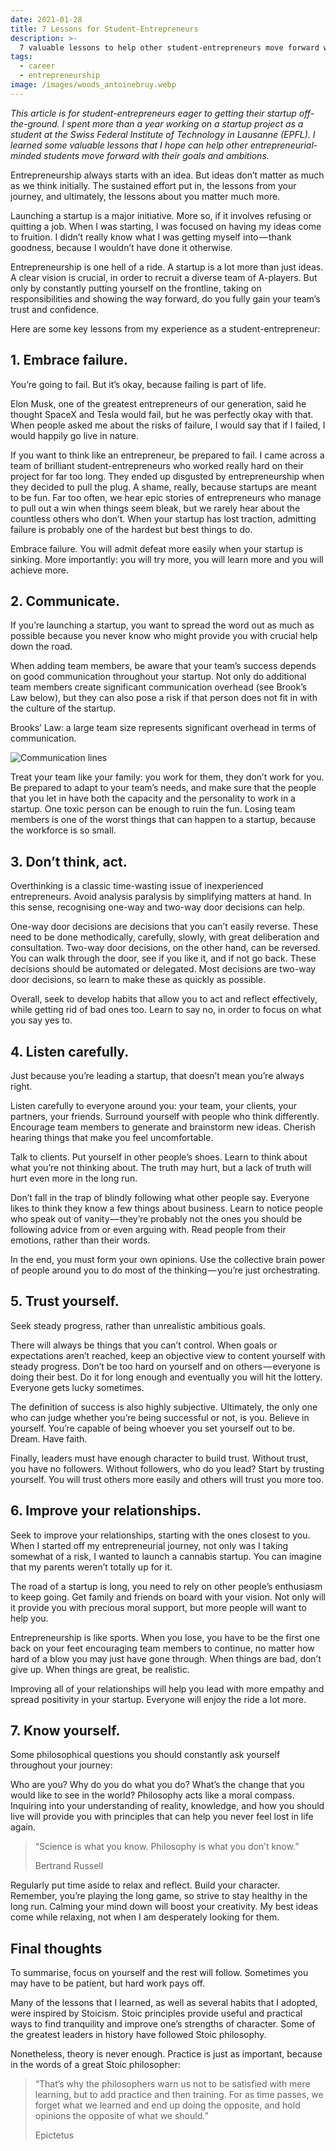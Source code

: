 ```yaml
---
date: 2021-01-28
title: 7 Lessons for Student-Entrepreneurs
description: >-
  7 valuable lessons to help other student-entrepreneurs move forward with their goals and ambitions.
tags:
  - career
  - entrepreneurship
image: /images/woods_antoinebruy.webp
---
```


*This article is for student-entrepreneurs eager to getting their startup off-the-ground. I spent more than a year working on a startup project as a student at the Swiss Federal Institute of Technology in Lausanne (EPFL). I learned some valuable lessons that I hope can help other entrepreneurial-minded students move forward with their goals and ambitions.*

Entrepreneurship always starts with an idea. But ideas don’t matter as much as we think initially. The sustained effort put in, the lessons from your journey, and ultimately, the lessons about you matter much more.

Launching a startup is a major initiative. More so, if it involves refusing or quitting a job. When I was starting, I was focused on having my ideas come to fruition. I didn’t really know what I was getting myself into — thank goodness, because I wouldn’t have done it otherwise.

Entrepreneurship is one hell of a ride. A startup is a lot more than just ideas. A clear vision is crucial, in order to recruit a diverse team of A-players. But only by constantly putting yourself on the frontline, taking on responsibilities and showing the way forward, do you fully gain your team’s trust and confidence.

Here are some key lessons from my experience as a student-entrepreneur:

## 1. Embrace failure.
You’re going to fail. But it’s okay, because failing is part of life.

Elon Musk, one of the greatest entrepreneurs of our generation, said he thought SpaceX and Tesla would fail, but he was perfectly okay with that. When people asked me about the risks of failure, I would say that if I failed, I would happily go live in nature.

If you want to think like an entrepreneur, be prepared to fail. I came across a team of brilliant student-entrepreneurs who worked really hard on their project for far too long. They ended up disgusted by entrepreneurship when they decided to pull the plug. A shame, really, because startups are meant to be fun. Far too often, we hear epic stories of entrepreneurs who manage to pull out a win when things seem bleak, but we rarely hear about the countless others who don’t. When your startup has lost traction, admitting failure is probably one of the hardest but best things to do.

Embrace failure. You will admit defeat more easily when your startup is sinking. More importantly: you will try more, you will learn more and you will achieve more.

## 2. Communicate.
If you’re launching a startup, you want to spread the word out as much as possible because you never know who might provide you with crucial help down the road.

When adding team members, be aware that your team’s success depends on good communication throughout your startup. Not only do additional team members create significant communication overhead (see Brook’s Law below), but they can also pose a risk if that person does not fit in with the culture of the startup.


Brooks’ Law: a large team size represents significant overhead in terms of communication.

![Communication lines](https://miro.medium.com/max/1400/1*pLdfse5oA5nJOEjemvmgig.webp)

Treat your team like your family: you work for them, they don’t work for you. Be prepared to adapt to your team’s needs, and make sure that the people that you let in have both the capacity and the personality to work in a startup. One toxic person can be enough to ruin the fun. Losing team members is one of the worst things that can happen to a startup, because the workforce is so small.

## 3. Don’t think, act.
Overthinking is a classic time-wasting issue of inexperienced entrepreneurs. Avoid analysis paralysis by simplifying matters at hand. In this sense, recognising one-way and two-way door decisions can help.

One-way door decisions are decisions that you can’t easily reverse. These need to be done methodically, carefully, slowly, with great deliberation and consultation. Two-way door decisions, on the other hand, can be reversed. You can walk through the door, see if you like it, and if not go back. These decisions should be automated or delegated. Most decisions are two-way door decisions, so learn to make these as quickly as possible.

Overall, seek to develop habits that allow you to act and reflect effectively, while getting rid of bad ones too. Learn to say no, in order to focus on what you say yes to.

## 4. Listen carefully.
Just because you’re leading a startup, that doesn’t mean you’re always right.

Listen carefully to everyone around you: your team, your clients, your partners, your friends. Surround yourself with people who think differently. Encourage team members to generate and brainstorm new ideas. Cherish hearing things that make you feel uncomfortable.

Talk to clients. Put yourself in other people’s shoes. Learn to think about what you’re not thinking about. The truth may hurt, but a lack of truth will hurt even more in the long run.

Don’t fall in the trap of blindly following what other people say. Everyone likes to think they know a few things about business. Learn to notice people who speak out of vanity — they’re probably not the ones you should be following advice from or even arguing with. Read people from their emotions, rather than their words.

In the end, you must form your own opinions. Use the collective brain power of people around you to do most of the thinking — you’re just orchestrating.

## 5. Trust yourself.
Seek steady progress, rather than unrealistic ambitious goals.

There will always be things that you can’t control. When goals or expectations aren’t reached, keep an objective view to content yourself with steady progress. Don’t be too hard on yourself and on others — everyone is doing their best. Do it for long enough and eventually you will hit the lottery. Everyone gets lucky sometimes.

The definition of success is also highly subjective. Ultimately, the only one who can judge whether you’re being successful or not, is you. Believe in yourself. You’re capable of being whoever you set yourself out to be. Dream. Have faith.

Finally, leaders must have enough character to build trust. Without trust, you have no followers. Without followers, who do you lead? Start by trusting yourself. You will trust others more easily and others will trust you more too.

## 6. Improve your relationships.
Seek to improve your relationships, starting with the ones closest to you. When I started off my entrepreneurial journey, not only was I taking somewhat of a risk, I wanted to launch a cannabis startup. You can imagine that my parents weren’t totally up for it.

The road of a startup is long, you need to rely on other people’s enthusiasm to keep going. Get family and friends on board with your vision. Not only will it provide you with precious moral support, but more people will want to help you.

Entrepreneurship is like sports. When you lose, you have to be the first one back on your feet encouraging team members to continue, no matter how hard of a blow you may just have gone through. When things are bad, don’t give up. When things are great, be realistic.

Improving all of your relationships will help you lead with more empathy and spread positivity in your startup. Everyone will enjoy the ride a lot more.

## 7. Know yourself.
Some philosophical questions you should constantly ask yourself throughout your journey:

Who are you?
Why do you do what you do?
What’s the change that you would like to see in the world?
Philosophy acts like a moral compass. Inquiring into your understanding of reality, knowledge, and how you should live will provide you with principles that can help you never feel lost in life again.

> “Science is what you know. Philosophy is what you don’t know.”
> 
> Bertrand Russell

Regularly put time aside to relax and reflect. Build your character. Remember, you’re playing the long game, so strive to stay healthy in the long run. Calming your mind down will boost your creativity. My best ideas come while relaxing, not when I am desperately looking for them.

## Final thoughts
To summarise, focus on yourself and the rest will follow. Sometimes you may have to be patient, but hard work pays off.

Many of the lessons that I learned, as well as several habits that I adopted, were inspired by Stoicism. Stoic principles provide useful and practical ways to find tranquility and improve one’s strengths of character. Some of the greatest leaders in history have followed Stoic philosophy.

Nonetheless, theory is never enough. Practice is just as important, because in the words of a great Stoic philosopher:

> “That’s why the philosophers warn us not to be satisfied with mere learning, but to add practice and then training. For as time passes, we forget what we learned and end up doing the opposite, and hold opinions the opposite of what we should.”
> 
> Epictetus